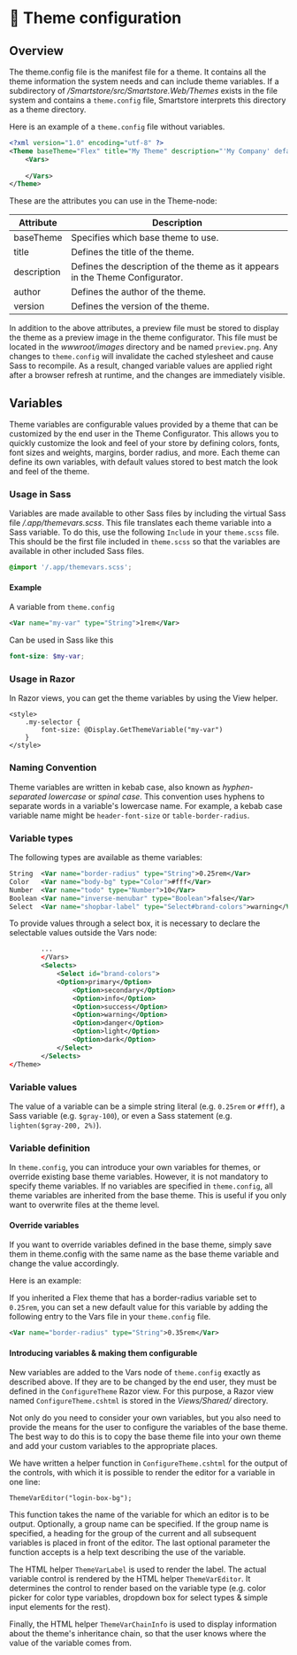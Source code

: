 # 🐣 Theme configuration

## Overview

The theme.config file is the manifest file for a theme. It contains all the theme information the system needs and can include theme variables. If a subdirectory of _/Smartstore/src/Smartstore.Web/Themes_ exists in the file system and contains a `theme.config` file, Smartstore interprets this directory as a theme directory.

Here is an example of a `theme.config` file without variables.

```xml
<?xml version="1.0" encoding="utf-8" ?>
<Theme baseTheme="Flex" title="My Theme" description="'My Company' default theme" author="MyOrg" version="1.0">
    <Vars>
        
    </Vars>
</Theme>
```

These are the attributes you can use in the Theme-node:

| Attribute   | Description                                                                   |
| ----------- | ----------------------------------------------------------------------------- |
| baseTheme   | Specifies which base theme to use.                                            |
| title       | Defines the title of the theme.                                               |
| description | Defines the description of the theme as it appears in the Theme Configurator. |
| author      | Defines the author of the theme.                                              |
| version     | Defines the version of the theme.                                             |

In addition to the above attributes, a preview file must be stored to display the theme as a preview image in the theme configurator. This file must be located in the _wwwroot/images_ directory and be named `preview.png`. Any changes to `theme.config` will invalidate the cached stylesheet and cause Sass to recompile. As a result, changed variable values are applied right after a browser refresh at runtime, and the changes are immediately visible.

## Variables

Theme variables are configurable values provided by a theme that can be customized by the end user in the Theme Configurator. This allows you to quickly customize the look and feel of your store by defining colors, fonts, font sizes and weights, margins, border radius, and more. Each theme can define its own variables, with default values stored to best match the look and feel of the theme.

### Usage in Sass

Variables are made available to other Sass files by including the virtual Sass file _/.app/themevars.scss_. This file translates each theme variable into a Sass variable. To do this, use the following `Include` in your `theme.scss` file. This should be the first file included in `theme.scss` so that the variables are available in other included Sass files.

```scss
@import '/.app/themevars.scss'; 
```

#### Example

A variable from `theme.config`

```xml
<Var name="my-var" type="String">1rem</Var>
```

Can be used in Sass like this

```scss
font-size: $my-var;
```

### Usage in Razor

In Razor views, you can get the theme variables by using the View helper.

```cshtml
<style>
    .my-selector {
        font-size: @Display.GetThemeVariable("my-var")
    }
</style>
```

### Naming Convention

Theme variables are written in kebab case, also known as _hyphen-separated lowercase_ or _spinal case_. This convention uses hyphens to separate words in a variable's lowercase name. For example, a kebab case variable name might be `header-font-size` or `table-border-radius`.

### Variable types

The following types are available as theme variables:

```xml
String	<Var name="border-radius" type="String">0.25rem</Var>
Color	<Var name="body-bg" type="Color">#fff</Var>
Number	<Var name="todo" type="Number">10</Var>
Boolean	<Var name="inverse-menubar" type="Boolean">false</Var>
Select	<Var name="shopbar-label" type="Select#brand-colors">warning</Var>
```

To provide values through a select box, it is necessary to declare the selectable values outside the Vars node:

```xml
        ...
        </Vars>
        <Selects>
        	<Select id="brand-colors">
        	<Option>primary</Option>
                <Option>secondary</Option>
                <Option>info</Option>
                <Option>success</Option>
                <Option>warning</Option>
                <Option>danger</Option>
                <Option>light</Option>
                <Option>dark</Option>
            </Select>
        </Selects>
</Theme>
```

### Variable values

The value of a variable can be a simple string literal (e.g. `0.25rem` or `#fff`), a Sass variable (e.g. `$gray-100`), or even a Sass statement (e.g. `lighten($gray-200, 2%)`).

### Variable definition

In `theme.config`, you can introduce your own variables for themes, or override existing base theme variables. However, it is not mandatory to specify theme variables. If no variables are specified in `theme.config`, all theme variables are inherited from the base theme. This is useful if you only want to overwrite files at the theme level.

#### **Override variables**

If you want to override variables defined in the base theme, simply save them in theme.config with the same name as the base theme variable and change the value accordingly.

Here is an example:

If you inherited a Flex theme that has a border-radius variable set to `0.25rem`, you can set a new default value for this variable by adding the following entry to the Vars file in your `theme.config` file.

```xml
<Var name="border-radius" type="String">0.35rem</Var>
```

#### **Introducing variables & making them configurable**

New variables are added to the Vars node of `theme.config` exactly as described above. If they are to be changed by the end user, they must be defined in the `ConfigureTheme` Razor view. For this purpose, a Razor view named `ConfigureTheme.cshtml` is stored in the _Views/Shared/_ directory.

Not only do you need to consider your own variables, but you also need to provide the means for the user to configure the variables of the base theme. The best way to do this is to copy the base theme file into your own theme and add your custom variables to the appropriate places.

We have written a helper function in `ConfigureTheme.cshtml` for the output of the controls, with which it is possible to render the editor for a variable in one line:

```cshtml
ThemeVarEditor("login-box-bg");
```

This function takes the name of the variable for which an editor is to be output. Optionally, a group name can be specified. If the group name is specified, a heading for the group of the current and all subsequent variables is placed in front of the editor. The last optional parameter the function accepts is a help text describing the use of the variable.

The HTML helper `ThemeVarLabel` is used to render the label. The actual variable control is rendered by the HTML helper `ThemeVarEditor`. It determines the control to render based on the variable type (e.g. color picker for color type variables, dropdown box for select types & simple input elements for the rest).

Finally, the HTML helper `ThemeVarChainInfo` is used to display information about the theme's inheritance chain, so that the user knows where the value of the variable comes from.

